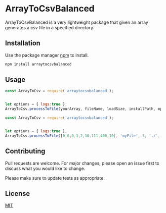 # ArrayToCsvBalanced

ArrayToCsvBalanced is a very lightweight package that given an array generates a csv file in a specified directory.

## Installation

Use the package manager [npm](https://www.npmjs.com/) to install.

```bash
npm install arraytocsvbalanced
```

## Usage

```javascript
const ArrayToCsv = require('arraytocsvbalanced');


let options = { logs:true };
ArrayToCsv.processToFile(yourArray, fileName, loadSize, installPath, options);
```

```javascript
const ArrayToCsv = require('arraytocsvbalanced');


let options = { logs:true };
ArrayToCsv.processToFile([0,0,0,1,2,10,111,400,10], 'myFile', 3, './', { logs:true });
```

## Contributing
Pull requests are welcome. For major changes, please open an issue first to discuss what you would like to change.

Please make sure to update tests as appropriate.

## License
[MIT](https://choosealicense.com/licenses/mit/)
